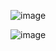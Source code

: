 
![image](https://github.com/BalakumarBalasundaram/DrivingLicense/assets/13875254/9b290459-e069-46a8-a891-d0dc481da213)

![image](https://github.com/BalakumarBalasundaram/DrivingLicense/assets/13875254/83a08dc4-dfe1-48c3-9485-6965621a0a5f)


